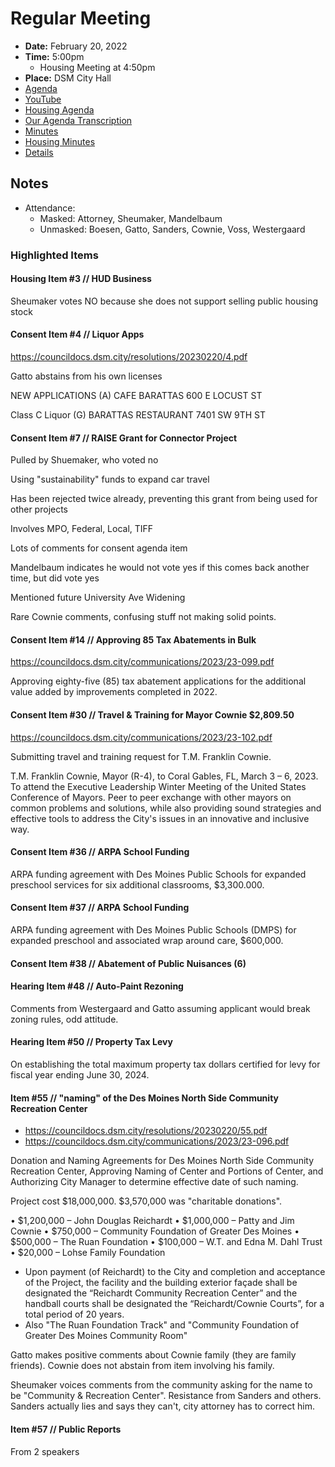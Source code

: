 # Regular Meeting

- **Date:** February 20, 2022
- **Time:** 5:00pm
    - Housing Meeting at 4:50pm
- **Place:** DSM City Hall
- [Agenda](https://councildocs.dsm.city/agendas/ag20230220.pdf)
- [YouTube](https://youtube.com/live/Vz7uqZwR4BQ)
- [Housing Agenda](https://councildocs.dsm.city/agendas/mg20230220.pdf)
- [Our Agenda Transcription](#/view/agenda~2023~transcription~02-20_RM)
- [Minutes](https://councildocs.dsm.city/minutes/as20230220.pdf)
- [Housing Minutes](https://councildocs.dsm.city/minutes/ms20230220.pdf)
- [Details](https://www.dsm.city/citycouncil_detail_T60_R2379.php)

## Notes

- Attendance:
    - Masked: Attorney, Sheumaker, Mandelbaum
    - Unmasked: Boesen, Gatto, Sanders, Cownie, Voss, Westergaard

### Highlighted Items

#### Housing Item #3 // HUD Business

Sheumaker votes NO because she does not support selling public housing stock

#### Consent Item #4 // Liquor Apps

https://councildocs.dsm.city/resolutions/20230220/4.pdf

Gatto abstains from his own licenses

NEW APPLICATIONS (A) CAFE BARATTAS 600 E LOCUST ST 

Class C Liquor (G) BARATTAS RESTAURANT 7401 SW 9TH ST 

#### Consent Item #7 // RAISE Grant for Connector Project

Pulled by Shuemaker, who voted no

Using "sustainability" funds to expand car travel

Has been rejected twice already, preventing this grant from being used for other projects

Involves MPO, Federal, Local, TIFF

Lots of comments for consent agenda item

Mandelbaum indicates he would not vote yes if this comes back another time, but did vote yes

Mentioned future University Ave Widening

Rare Cownie comments, confusing stuff not making solid points.

#### Consent Item #14 // Approving 85 Tax Abatements in Bulk

https://councildocs.dsm.city/communications/2023/23-099.pdf

Approving eighty-five (85) tax abatement applications for the additional value added by improvements completed in 2022. 

#### Consent Item #30 // Travel & Training for Mayor Cownie $2,809.50

https://councildocs.dsm.city/communications/2023/23-102.pdf

Submitting travel and training request for T.M. Franklin Cownie.

T.M. Franklin Cownie, Mayor (R-4), to Coral Gables, FL, March 3 – 6, 2023. To attend the
Executive Leadership Winter Meeting of the United States Conference of Mayors. Peer to peer
exchange with other mayors on common problems and solutions, while also providing sound strategies
and effective tools to address the City's issues in an innovative and inclusive way.

#### Consent Item #36 // ARPA School Funding 

ARPA funding agreement with Des Moines Public Schools for expanded preschool services for six additional classrooms, $3,300.000. 

#### Consent Item #37 // ARPA School Funding

ARPA funding agreement with Des Moines Public Schools (DMPS) for expanded preschool and associated wrap around care, $600,000. 

#### Consent Item #38 // Abatement of Public Nuisances (6)

#### Hearing Item #48 // Auto-Paint Rezoning

Comments from Westergaard and Gatto assuming applicant would break zoning rules, odd attitude.

#### Hearing Item #50 // Property Tax Levy

On establishing the total maximum property tax dollars certified for levy for fiscal year ending June 30, 2024. 

#### Item #55 // "naming" of the Des Moines North Side Community Recreation Center

- https://councildocs.dsm.city/resolutions/20230220/55.pdf
- https://councildocs.dsm.city/communications/2023/23-096.pdf

Donation and Naming Agreements for Des Moines North Side Community Recreation Center, 
Approving Naming of Center and Portions of Center, 
and Authorizing City Manager to determine effective date of such naming. 

Project cost $18,000,000. $3,570,000 was "charitable donations".

• $1,200,000 – John Douglas Reichardt
• $1,000,000 – Patty and Jim Cownie
• $750,000 – Community Foundation of Greater Des Moines
• $500,000 – The Ruan Foundation
• $100,000 – W.T. and Edna M. Dahl Trust
• $20,000 – Lohse Family Foundation

- Upon payment (of Reichardt) to the City and completion and acceptance of the Project, the facility and the building exterior façade shall be designated the “Reichardt Community Recreation Center” and the
handball courts shall be designated the “Reichardt/Cownie Courts”, for a total period of 20 years.
- Also "The Ruan Foundation Track" and "Community Foundation of Greater Des Moines Community Room"

Gatto makes positive comments about Cownie family (they are family friends). 
Cownie does not abstain from item involving his family.

Sheumaker voices comments from the community asking for the name to be "Community & Recreation Center". 
Resistance from Sanders and others. Sanders actually lies and says they can't, city attorney has to correct him.

#### Item #57 // Public Reports

From 2 speakers
